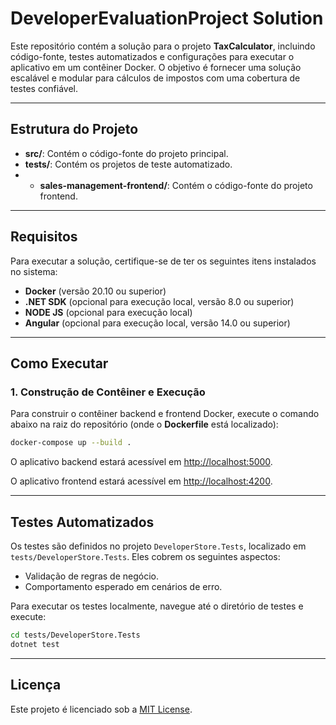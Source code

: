# DeveloperEvaluationProject Solution

Este repositório contém a solução para o projeto **TaxCalculator**, incluindo código-fonte, testes automatizados e configurações para executar o aplicativo em um contêiner Docker. O objetivo é fornecer uma solução escalável e modular para cálculos de impostos com uma cobertura de testes confiável.

---

## Estrutura do Projeto

- **src/**: Contém o código-fonte do projeto principal.
- **tests/**: Contém os projetos de teste automatizado.
- - **sales-management-frontend/**: Contém o código-fonte do projeto frontend.

---

## Requisitos

Para executar a solução, certifique-se de ter os seguintes itens instalados no sistema:

- **Docker** (versão 20.10 ou superior)
- **.NET SDK** (opcional para execução local, versão 8.0 ou superior)
- **NODE JS** (opcional para execução local)
- **Angular** (opcional para execução local, versão 14.0 ou superior)

---

## Como Executar

### 1. Construção de Contêiner e Execução

Para construir o contêiner backend e frontend Docker, execute o comando abaixo na raiz do repositório (onde o **Dockerfile** está localizado):

```bash
docker-compose up --build .
```
O aplicativo backend estará acessível em [http://localhost:5000](http://localhost:5000).

O aplicativo frontend estará acessível em [http://localhost:4200](http://localhost:4200).

---

## Testes Automatizados

Os testes são definidos no projeto `DeveloperStore.Tests`, localizado em `tests/DeveloperStore.Tests`. Eles cobrem os seguintes aspectos:

- Validação de regras de negócio.
- Comportamento esperado em cenários de erro.

Para executar os testes localmente, navegue até o diretório de testes e execute:

```bash
cd tests/DeveloperStore.Tests
dotnet test
```

---
## Licença

Este projeto é licenciado sob a [MIT License](LICENSE).
